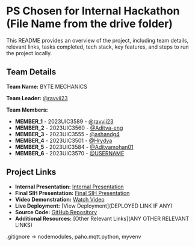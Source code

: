 # PS Chosen for Internal Hackathon (File Name from the drive folder)

This README provides an overview of the project, including team details, relevant links, tasks completed, tech stack, key features, and steps to run the project locally.

## Team Details

**Team Name:** BYTE MECHANICS

**Team Leader:** [@ravvii23](https://github.com/ravvii23)

**Team Members:**

- **MEMBER_1** - 2023UIC3589 - [@ravvii23](https://github.com/ravvii23)
- **MEMBER_2** - 2023UIC3560 - [@Aditya-eng](https://github.com/Aditya-eng)
- **MEMBER_3** - 2023UIC3555 - [@ashandg4](https://github.com/ashandg4)
- **MEMBER_4** - 2023UIC3501 - [@Hrydya](https://github.com/Hrydya)
- **MEMBER_5** - 2023UIC3584 - [@Adityamohan01](https://github.com/Adityamohan01)
- **MEMBER_6** - 2023UIC3570 - [@USERNAME](https://github.com/USERNAME)

## Project Links

- **Internal Presentation:** [Internal Presentation](https://github.com/Aditya-eng/SIH_INTERNAL_ROUND_1_BYTE_MECHANICS/blob/main/files/INTERNAL_PPT_BYTE_MECHANICS.pdf)
- **Final SIH Presentation:** [Final SIH Presentation](https://github.com/Aditya-eng/SIH_INTERNAL_ROUND_1_BYTE_MECHANICS/blob/main/files/SIH_PPT_BYTE_MECHANICS.pdf)
- **Video Demonstration:** [Watch Video](https://youtu.be/9TLrE7ZsKpY?si=hp_eHvlthe-aqlbS)
- **Live Deployment:** [View Deployment](DEPLOYED LINK IF ANY)
- **Source Code:** [GitHub Repository](https://github.com/Aditya-eng/SIH_INTERNAL_ROUND_1_BYTE_MECHANICS/tree/main/code)
- **Additional Resources:** [Other Relevant Links](ANY OTHER RELEVANT LINKS)

.gitignore -> nodemodules, paho.mqtt.python, myvenv
